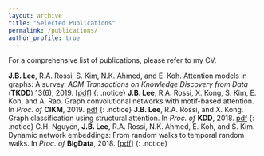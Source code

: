 ```yaml
---
layout: archive
title: "Selected Publications"
permalink: /publications/
author_profile: true
---
```


For a comprehensive list of publications, please refer to my CV.


**J.B. Lee**, R.A. Rossi, S. Kim, N.K. Ahmed, and E. Koh. Attention models in graphs: A survey. *ACM Transactions on Knowledge Discovery from Data* (**TKDD**) 13(6), 2019. [[pdf](http://johnboaz.github.io/files/TKDD2019.pdf)]
{: .notice}
**J.B. Lee**, R.A. Rossi, X. Kong, S. Kim, E. Koh, and A. Rao. Graph convolutional networks with motif-based attention. In *Proc. of* **CIKM**, 2019. [pdf](http://johnboaz.github.io/files/CIKM2019.pdf)
{: .notice}
**J.B. Lee**, R.A. Rossi, and X. Kong. Graph classification using structural attention. In *Proc. of* **KDD**, 2018. [pdf](http://johnboaz.github.io/files/KDD2018.pdf)
{: .notice}
G.H. Nguyen, **J.B. Lee**, R.A. Rossi, N.K. Ahmed, E. Koh, and S. Kim. Dynamic network embeddings: From random walks to temporal random walks. In *Proc. of* **BigData**, 2018. [[pdf](http://johnboaz.github.io/files/BigData2018.pdf)]
{: .notice}